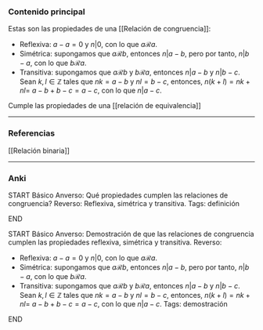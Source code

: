 ### Contenido principal

Estas son las propiedades de una [[Relación de congruencia]]:
- Reflexiva: $a-a = 0$ y $n|0$, con lo que $a \mathcal{R} a$.
- Simétrica: supongamos que $a \mathcal{R} b$, entonces $n | a-b$, pero por tanto, $n | b-a$, con lo que $b \mathcal{R} a$.
- Transitiva: supongamos que $a \mathcal{R} b$ y $b \mathcal{R} a$, entonces $n |a-b$ y $n | b-c$. Sean $k, l \in \mathbb{Z}$ tales que $nk = a-b$ y $nl = b-c$, entonces, $n(k+l) = nk+nl =$ $a-b+b-c = a-c$, con lo que $n |a-c$.

Cumple las propiedades de una [[relación de equivalencia]]

--- 
### Referencias

[[Relación binaria]]

---
### Anki

START
Básico
Anverso: Qué propiedades cumplen las relaciones de congruencia?
Reverso: Reflexiva, simétrica y transitiva.
Tags: definición
<!--ID: 1705771400981-->
END

START
Básico
Anverso: Demostración de que las relaciones de congruencia cumplen las propiedades reflexiva, simétrica y transitiva.
Reverso: 
- Reflexiva: $a-a = 0$ y $n|0$, con lo que $a \mathcal{R} a$.
- Simétrica: supongamos que $a \mathcal{R} b$, entonces $n | a-b$, pero por tanto, $n | b-a$, con lo que $b \mathcal{R} a$.
- Transitiva: supongamos que $a \mathcal{R} b$ y $b \mathcal{R} a$, entonces $n |a-b$ y $n | b-c$. Sean $k, l \in \mathbb{Z}$ tales que $nk = a-b$ y $nl = b-c$, entonces, $n(k+l) = nk+nl =$ $a-b+b-c = a-c$, con lo que $n |a-c$.
Tags: demostración
<!--ID: 1705771400984-->
END